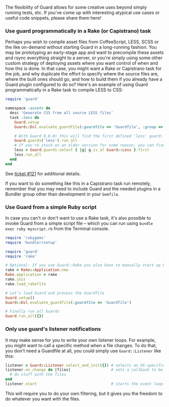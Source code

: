 The flexibility of Guard allows for some creative uses beyond simply running tests, etc. If you've come up with interesting atypical use cases or useful code snippets, please share them here!

### Use guard programmatically in a Rake (or Capistrano) task

Perhaps you wish to compile asset files from CoffeeScript, LESS, SCSS or the like on-demand without starting Guard in a long-running fashion. You may be prototyping an early-stage app and want to precompile these assets and rsync everything straight to a server, or you're simply using some other custom strategy of deploying assets where you want control of when and how this is done. In that case, you might want a Rake or Capistrano task for the job, and why duplicate the effort to specify where the source files are, where the built ones should go, and how to build them if you already have a Guard plugin configured to do so? Here's an example of using Guard programmatically in a Rake task to compile LESS to CSS:

```ruby
require 'guard'

namespace :assets do
  desc 'Generate CSS from all source LESS files'
  task :less do
    Guard.setup
    Guard::Dsl.evaluate_guardfile(:guardfile => 'Guardfile', :group => ['frontend'])

    # With Guard 0.8.0+ this will find the first defined 'less' guard:
    Guard.guards('less').run_all
    # If you're stuck on an older version for some reason, you can find manually:
    less = Guard.guards.select { |g| g.is_a? Guard::Less }.first
    less.run_all
  end
end
```

See [ticket #121](https://github.com/guard/guard/issues/121) for additional details.

If you want to do something like this in a Capistrano task run remotely, remember that you may need to include Guard and the needed plugins in a Bundler group other than development in your `Gemfile`.

### Use Guard from a simple Ruby script

In case you can't or don't want to use a Rake task, it's also possible to invoke Guard from a simple script file – which you can run using `bundle exec ruby myscript.rb` from the Terminal console.

```ruby
require 'rubygems'
require 'bundler/setup'

require 'guard'
require 'rake'

# Optional: If you use Guard::Rake you also have to manually start up Rake to be able to process the Rakefile
rake = Rake::Application.new
Rake.application = rake
rake.init
rake.load_rakefile

# Let's load Guard and process the Guardfile
Guard.setup()
Guard::Dsl.evaluate_guardfile(:guardfile => 'Guardfile')

# Finally run all Guards
Guard.run_all({})
```

### Only use guard's listener notifications

It may make sense for you to write your own listener loops. For example, you might want to call a specific method when a file changes. To do that, you don't need a Guardfile at all, you could simply use `Guard::Listener` like this:

```ruby
listener = Guard::Listener.select_and_init({}) # selects an OS-specific listener
listener.on_change do |files|                  # sets a callback to be invoked whenever a file is changed
  # do stuff with the files
end
listener.start                                 # starts the event loop
```

This will require you to do your own filtering, but it gives you the freedom to do whatever you want with the files.